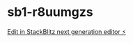 # sb1-r8uumgzs

[Edit in StackBlitz next generation editor ⚡️](https://stackblitz.com/~/github.com/mehekshaikhh/sb1-r8uumgzs)